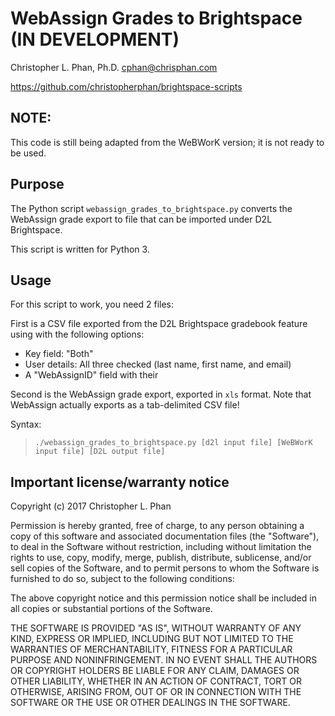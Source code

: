 # WebAssign Grades to Brightspace (IN DEVELOPMENT)

Christopher L. Phan, Ph.D. <cphan@chrisphan.com>

<https://github.com/christopherphan/brightspace-scripts>

## NOTE:

This code is still being adapted from the WeBWorK version; it is not ready to be used.

## Purpose

The Python script ``webassign_grades_to_brightspace.py`` converts the WebAssign grade export to file that can be imported under D2L Brightspace.

This script is written for Python 3.

## Usage

For this script to work, you need 2 files:

First is a CSV file exported from the D2L Brightspace gradebook feature using with the following
options:

* Key field: "Both"
* User details: All three checked (last name, first name, and email)
* A "WebAssignID" field with their

Second is the WebAssign grade export, exported in ``xls`` format. Note that WebAssign actually exports as a tab-delimited CSV file!

Syntax:
> ``./webassign_grades_to_brightspace.py [d2l input file] [WeBWorK input file] [D2L output file]``

## Important license/warranty notice

Copyright (c) 2017 Christopher L. Phan

Permission is hereby granted, free of charge, to any person obtaining a copy of this software and associated documentation files (the "Software"), to deal in the Software without restriction, including without limitation the rights to use, copy, modify, merge, publish, distribute, sublicense, and/or sell copies of the Software, and to permit persons to whom the Software is furnished to do so, subject to the following conditions:

The above copyright notice and this permission notice shall be included in all copies or substantial portions of the Software.

THE SOFTWARE IS PROVIDED "AS IS", WITHOUT WARRANTY OF ANY KIND, EXPRESS OR IMPLIED, INCLUDING BUT NOT LIMITED TO THE WARRANTIES OF MERCHANTABILITY, FITNESS FOR A PARTICULAR PURPOSE AND NONINFRINGEMENT. IN NO EVENT SHALL THE AUTHORS OR COPYRIGHT HOLDERS BE LIABLE FOR ANY CLAIM, DAMAGES OR OTHER LIABILITY, WHETHER IN AN ACTION OF CONTRACT, TORT OR OTHERWISE, ARISING FROM, OUT OF OR IN CONNECTION WITH THE SOFTWARE OR THE USE OR OTHER DEALINGS IN THE SOFTWARE.

